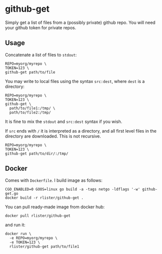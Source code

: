 # github-get

Simply get a list of files from a (possibly private) github repo. You
will need your github token for private repos.

## Usage

Concatenate a list of files to `stdout`:

```
REPO=myorg/myrepo \
TOKEN=123 \
github-get path/to/file
```

You may write to local files using the syntax `src:dest`, where `dest`
is a directory:

```
REPO=myorg/myrepo \
TOKEN=123 \
github-get \
  path/to/file1:/tmp/ \
  path/to/file2:/tmp/
```

It is fine to mix the `stdout` and `src:dest` syntax if you wish.

If `src` ends with `/` it is interpreted as a directory, and all first
level files in the directory are downloaded. This is not recursive.

```
REPO=myorg/myrepo \
TOKEN=123 \
github-get path/to/dir/:/tmp/
```

## Docker

Comes with `Dockerfile`. I build image as follows:

```
CGO_ENABLED=0 GOOS=linux go build -a -tags netgo -ldflags '-w' github-get.go
docker build -r rlister/github-get .
```

You can pull ready-made image from docker hub:

```
docker pull rlister/github-get
```

and run it:

```
docker run \
  -e REPO=myorg/myrepo \
  -e TOKEN=123 \
  rlister/github-get path/to/file1
```

